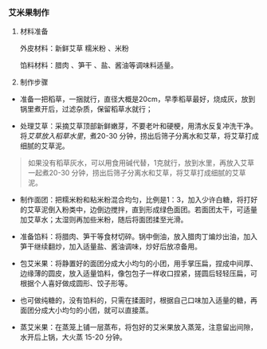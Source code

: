 ### 艾米果制作  

1. 材料准备  

   外皮材料：新鲜艾草 糯米粉 、米粉  

   馅料材料：腊肉 、笋干 、盐、酱油等调味料适量。

2. 制作步骤
- 准备一把稻草，一捆就行，直径大概是20cm，早季稻草最好，烧成灰，放到锅里煮开后，过滤杂质，保留稻草水就行；
   
- 处理艾草：采摘艾草顶部新鲜嫩芽，不要老叶和硬梗，用清水反复冲洗干净。将*艾草放入稻草水里*，煮20-30 分钟，捞出后筛子分离水和艾草，将艾草打成细腻的艾草泥。
> 如果没有稻草灰水，可以用食用碱代替，1克就行，放到水里，再放入艾草一起煮20-30 分钟，捞出后筛子分离水和艾草，将艾草打成细腻的艾草泥。
  
- 制作面团：把糯米粉和粘米粉混合均匀，比例是1：3，加入少许白糖，将打好的艾草泥倒入粉类中，边倒边搅拌，直到形成绿色面团。若面团太干，可适量加艾草水；太湿则再加些米粉，随后将面团揉至光滑。  
  
- 准备馅料：将腊肉、笋干等食材切碎。锅中倒油，放入腊肉丁煸炒出油，加入笋干继续翻炒，加入适量盐、酱油调味，炒好后放凉备用。  
  
  
- 包艾米果：将静置好的面团分成大小均匀的小团，用手掌压扁，捏成中间厚、边缘薄的圆皮，放入适量馅料，像包包子一样收口捏紧，搓圆后轻轻压扁，可根据个人喜好做成圆形、饺子形等。 
- 也可做纯糖的，没有馅料的，只需在揉面时，根据自己口味加入适量的糖，再面团分成大小均匀的小团，就可以直接蒸。
  
- 蒸艾米果：在蒸笼上铺一层蒸布，将包好的艾米果放入蒸笼，注意留出间隙，水开后上锅，大火蒸 15-20 分钟。
